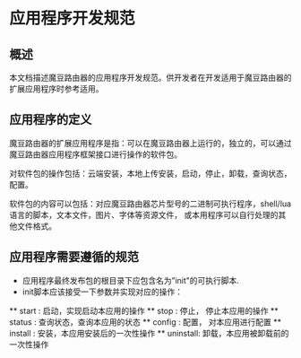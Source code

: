 # 应用程序开发规范

## 概述
本文档描述魔豆路由器的应用程序开发规范。供开发者在开发适用于魔豆路由器的扩展应用程序时参考适用。

## 应用程序的定义
魔豆路由器的扩展应用程序是指：可以在魔豆路由器上运行的，独立的，可以通过魔豆路由器应用程序框架接口进行操作的软件包。

对软件包的操作包括：云端安装，本地上传安装，启动，停止，卸载，查询状态，配置。

软件包的内容可以包括：对应魔豆路由器芯片型号的二进制可执行程序，shell/lua语言的脚本，文本文件，图片、字体等资源文件，
或本用程序可以自行处理的其他文件格式。

## 应用程序需要遵循的规范

* 应用程序最终发布包的根目录下应包含名为”init"的可执行脚本.
* init脚本应该接受一下参数并实现对应的操作：

** start : 启动，实现启动本应用的操作
** stop : 停止， 停止本应用的操作
** status : 查询状态，查询本应用的状态
** config : 配置， 对本应用进行配置
** install : 安装，本应用安装后的一次性操作
** uninstall: 卸载，本应用被卸载前的一次性操作
